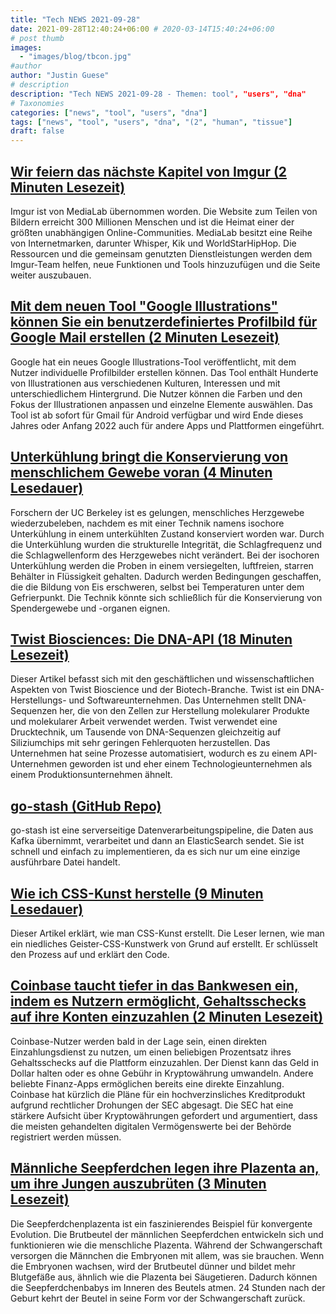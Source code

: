 ```yaml
---
title: "Tech NEWS 2021-09-28"
date: 2021-09-28T12:40:24+06:00 # 2020-03-14T15:40:24+06:00
# post thumb
images:
  - "images/blog/tbcon.jpg"
#author
author: "Justin Guese"
# description
description: "Tech NEWS 2021-09-28 - Themen: tool", "users", "dna"
# Taxonomies
categories: ["news", "tool", "users", "dna"]
tags: ["news", "tool", "users", "dna", "(2", "human", "tissue"]
draft: false
---
```


## [Wir feiern das nächste Kapitel von Imgur (2 Minuten Lesezeit)](https://imgur.com/gallery/We6yCM2)

 Imgur ist von MediaLab übernommen worden. Die Website zum Teilen von Bildern erreicht 300 Millionen Menschen und ist die Heimat einer der größten unabhängigen Online-Communities. MediaLab besitzt eine Reihe von Internetmarken, darunter Whisper, Kik und WorldStarHipHop. Die Ressourcen und die gemeinsam genutzten Dienstleistungen werden dem Imgur-Team helfen, neue Funktionen und Tools hinzuzufügen und die Seite weiter auszubauen.

## [Mit dem neuen Tool "Google Illustrations" können Sie ein benutzerdefiniertes Profilbild für Google Mail erstellen (2 Minuten Lesezeit)](https://9to5google.com/2021/09/27/new-google-illustrations-tool-lets-you-build-a-custom-profile-picture-for-gmail/)

 Google hat ein neues Google Illustrations-Tool veröffentlicht, mit dem Nutzer individuelle Profilbilder erstellen können. Das Tool enthält Hunderte von Illustrationen aus verschiedenen Kulturen, Interessen und mit unterschiedlichem Hintergrund. Die Nutzer können die Farben und den Fokus der Illustrationen anpassen und einzelne Elemente auswählen. Das Tool ist ab sofort für Gmail für Android verfügbar und wird Ende dieses Jahres oder Anfang 2022 auch für andere Apps und Plattformen eingeführt.

## [Unterkühlung bringt die Konservierung von menschlichem Gewebe voran (4 Minuten Lesedauer)](https://medicalxpress.com/news/2021-09-supercooling-advances-human-tissue.html)

 Forschern der UC Berkeley ist es gelungen, menschliches Herzgewebe wiederzubeleben, nachdem es mit einer Technik namens isochore Unterkühlung in einem unterkühlten Zustand konserviert worden war. Durch die Unterkühlung wurden die strukturelle Integrität, die Schlagfrequenz und die Schlagwellenform des Herzgewebes nicht verändert. Bei der isochoren Unterkühlung werden die Proben in einem versiegelten, luftfreien, starren Behälter in Flüssigkeit gehalten. Dadurch werden Bedingungen geschaffen, die die Bildung von Eis erschweren, selbst bei Temperaturen unter dem Gefrierpunkt. Die Technik könnte sich schließlich für die Konservierung von Spendergewebe und -organen eignen.

## [Twist Biosciences: Die DNA-API (18 Minuten Lesezeit)](https://danco.substack.com/p/twist-biosciences-the-dna-api)

 Dieser Artikel befasst sich mit den geschäftlichen und wissenschaftlichen Aspekten von Twist Bioscience und der Biotech-Branche. Twist ist ein DNA-Herstellungs- und Softwareunternehmen. Das Unternehmen stellt DNA-Sequenzen her, die von den Zellen zur Herstellung molekularer Produkte und molekularer Arbeit verwendet werden. Twist verwendet eine Drucktechnik, um Tausende von DNA-Sequenzen gleichzeitig auf Siliziumchips mit sehr geringen Fehlerquoten herzustellen. Das Unternehmen hat seine Prozesse automatisiert, wodurch es zu einem API-Unternehmen geworden ist und eher einem Technologieunternehmen als einem Produktionsunternehmen ähnelt.

## [go-stash (GitHub Repo)](https://github.com/tal-tech/go-stash)

 go-stash ist eine serverseitige Datenverarbeitungspipeline, die Daten aus Kafka übernimmt, verarbeitet und dann an ElasticSearch sendet. Sie ist schnell und einfach zu implementieren, da es sich nur um eine einzige ausführbare Datei handelt.

## [Wie ich CSS-Kunst herstelle (9 Minuten Lesedauer)](https://yosracodes.hashnode.dev/how-i-make-css-art)

 Dieser Artikel erklärt, wie man CSS-Kunst erstellt. Die Leser lernen, wie man ein niedliches Geister-CSS-Kunstwerk von Grund auf erstellt. Er schlüsselt den Prozess auf und erklärt den Code.

## [Coinbase taucht tiefer in das Bankwesen ein, indem es Nutzern ermöglicht, Gehaltsschecks auf ihre Konten einzuzahlen (2 Minuten Lesezeit)](https://www.cnbc.com/2021/09/27/coinbase-adds-direct-deposit-into-crypto-accounts-.html)

 Coinbase-Nutzer werden bald in der Lage sein, einen direkten Einzahlungsdienst zu nutzen, um einen beliebigen Prozentsatz ihres Gehaltsschecks auf die Plattform einzuzahlen. Der Dienst kann das Geld in Dollar halten oder es ohne Gebühr in Kryptowährung umwandeln. Andere beliebte Finanz-Apps ermöglichen bereits eine direkte Einzahlung. Coinbase hat kürzlich die Pläne für ein hochverzinsliches Kreditprodukt aufgrund rechtlicher Drohungen der SEC abgesagt. Die SEC hat eine stärkere Aufsicht über Kryptowährungen gefordert und argumentiert, dass die meisten gehandelten digitalen Vermögenswerte bei der Behörde registriert werden müssen.

## [Männliche Seepferdchen legen ihre Plazenta an, um ihre Jungen auszubrüten (3 Minuten Lesezeit)](https://www.science.org/content/article/male-seahorses-grow-placentas-incubate-their-young)

 Die Seepferdchenplazenta ist ein faszinierendes Beispiel für konvergente Evolution. Die Brutbeutel der männlichen Seepferdchen entwickeln sich und funktionieren wie die menschliche Plazenta. Während der Schwangerschaft versorgen die Männchen die Embryonen mit allem, was sie brauchen. Wenn die Embryonen wachsen, wird der Brutbeutel dünner und bildet mehr Blutgefäße aus, ähnlich wie die Plazenta bei Säugetieren. Dadurch können die Seepferdchenbabys im Inneren des Beutels atmen. 24 Stunden nach der Geburt kehrt der Beutel in seine Form vor der Schwangerschaft zurück.

